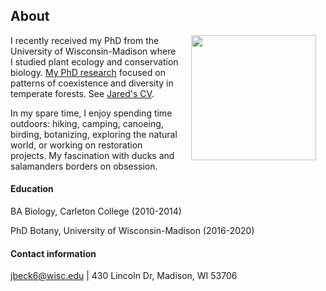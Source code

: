 ## About

<img style="padding: 0 15px; float: right;" src="https://jaredjbeck.github.io/images/IMG_1145.png"  align="right" width="200">

I recently received my PhD from the University of Wisconsin-Madison where I studied plant ecology and conservation biology. [My PhD research](/coexistence.md) focused on patterns of coexistence and diversity in temperate forests. See [Jared's CV](/content/BECK_CV_20Jan2020.pdf).

In my spare time, I enjoy spending time outdoors: hiking, camping, canoeing, birding, botanizing, exploring the natural world, or working on restoration projects. My fascination with ducks and salamanders borders on obsession.

#### Education
BA Biology, Carleton College (2010-2014)

PhD Botany, University of Wisconsin-Madison (2016-2020)

#### Contact information
jbeck6@wisc.edu | 430 Lincoln Dr, Madison, WI 53706
